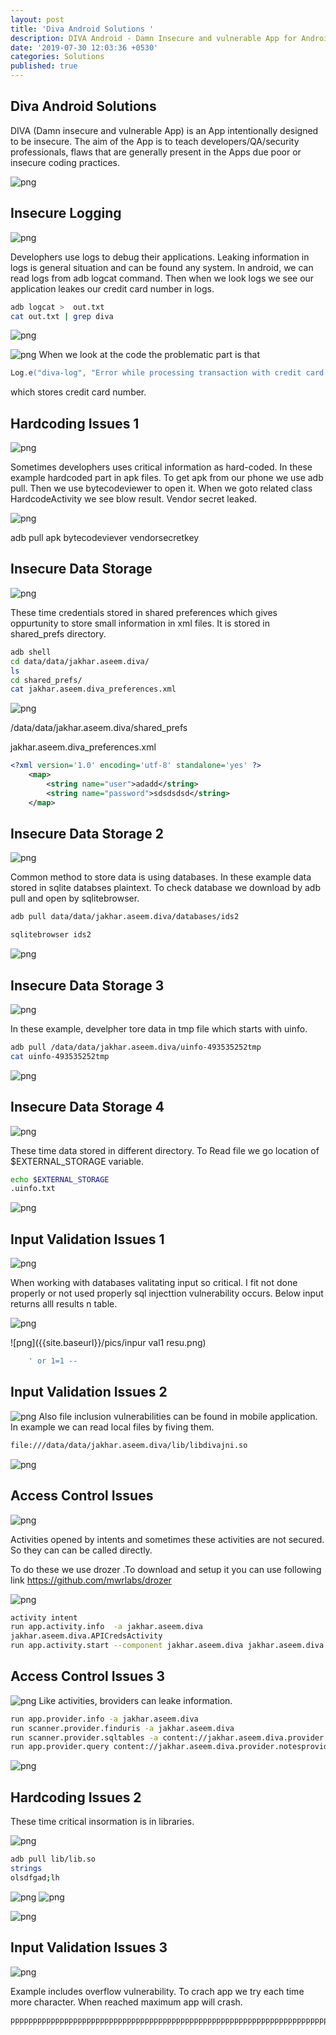 ```yaml
---
layout: post
title: 'Diva Android Solutions '
description: DIVA Android - Damn Insecure and vulnerable App for Android
date: '2019-07-30 12:03:36 +0530'
categories: Solutions
published: true
---
```


## Diva Android Solutions

DIVA (Damn insecure and vulnerable App) is an App intentionally designed to be insecure. The aim of the App is to teach developers/QA/security professionals, flaws that are generally present in the Apps due poor or insecure coding practices.




![png]({{site.baseurl}}/pics/main.png)


## Insecure Logging

![png]({{site.baseurl}}/pics/insecure.png)

Develophers use logs to debug their applications. Leaking information in logs is general situation and can be found any system. In android, we can read logs from adb logcat command. Then when we look logs we see our application leakes our credit card number in logs.
 
 
```bash
adb logcat >  out.txt
cat out.txt | grep diva
```

![png]({{site.baseurl}}/pics/insecure-2.png)

![png]({{site.baseurl}}/pics/insecure1code.png)
When we look at the code the problematic part is that
  ```java 
Log.e("diva-log", "Error while processing transaction with credit card: " + localEditText.getText().toString());
```
which stores credit card number.


## Hardcoding Issues 1

![png]({{site.baseurl}}/pics/hardcodemain.png)

Sometimes develophers uses critical information as hard-coded. In these example hardcoded part in apk files.
To get apk  from our phone we use adb pull.
Then we use bytecodeviewer to open it. When we goto  related class HardcodeActivity we see blow result. Vendor secret leaked. 

![png]({{site.baseurl}}/pics/hardcode.png)

adb pull apk
bytecodeviever
vendorsecretkey


## Insecure Data Storage

![png]({{site.baseurl}}/pics/indata1main.png)

These time credentials stored in shared preferences which gives oppurtunity to store small information in xml files. It is stored in shared_prefs directory.
  ```bash 
adb shell
cd data/data/jakhar.aseem.diva/
ls
cd shared_prefs/
cat jakhar.aseem.diva_preferences.xml
```

![png]({{site.baseurl}}/pics/indata1code.png)

/data/data/jakhar.aseem.diva/shared_prefs

jakhar.aseem.diva_preferences.xml
```xml
<?xml version='1.0' encoding='utf-8' standalone='yes' ?>
	<map>
	    <string name="user">adadd</string>
	    <string name="password">sdsdsdsd</string>
	</map>
```



## Insecure Data Storage 2
![png]({{site.baseurl}}/pics/indata2main.png)

Common method to store data is using databases. In these example data  stored in sqlite databses plaintext.
To check database we download  by adb pull and open by sqlitebrowser.

```bash
adb pull data/data/jakhar.aseem.diva/databases/ids2

sqlitebrowser ids2
```
![png]({{site.baseurl}}/pics/indata2sli.png)

## Insecure Data Storage 3

![png]({{site.baseurl}}/pics/indata3main.png)

In these example, develpher tore data in tmp file which starts with uinfo.


```bash
adb pull /data/data/jakhar.aseem.diva/uinfo-493535252tmp
cat uinfo-493535252tmp
```
![png]({{site.baseurl}}/pics/indata3code.png)

## Insecure Data Storage 4
![png]({{site.baseurl}}/pics/indata4main.png)

These time data stored in different directory. To Read file we go location of $EXTERNAL_STORAGE variable.
```bash
echo $EXTERNAL_STORAGE
.uinfo.txt
```
![png]({{site.baseurl}}/pics/indata4code.png)

## Input Validation Issues 1
	
![png]({{site.baseurl}}/pics/input1main.png)	
	 	
When working with databases valitating input so critical. I fit not done properly or not used properly sql injecttion vulnerability occurs. Below input returns  alll results n table.

![png]({{site.baseurl}}/pics/input_valiatecode.png)

![png]({{site.baseurl}}/pics/inpur val1 resu.png)

```bash
	' or 1=1 --
```


## Input Validation Issues 2
![png]({{site.baseurl}}/pics/inputval2maiin.png)
Also file  inclusion vulnerabilities can be found  in mobile application. In example we can read local files by fiving them.
```bash
file:///data/data/jakhar.aseem.diva/lib/libdivajni.so
```

![png]({{site.baseurl}}/pics/inputval2res.png)

## Access Control Issues
![png]({{site.baseurl}}/pics/access1main.png)

Activities opened by intents and sometimes these activities are not secured. So they can can be called directly.

To do these we use drozer .To download and setup it you can use following link
https://github.com/mwrlabs/drozer

![png]({{site.baseurl}}/pics/acces1result.png)

```bash	
activity intent 
run app.activity.info  -a jakhar.aseem.diva
jakhar.aseem.diva.APICredsActivity
run app.activity.start --component jakhar.aseem.diva jakhar.aseem.diva.APICredsActivity
```


## Access Control Issues 3


![png]({{site.baseurl}}/pics/access3main.png)
Like activities, broviders can leake information. 
```bash	
run app.provider.info -a jakhar.aseem.diva
run scanner.provider.finduris -a jakhar.aseem.diva
run scanner.provider.sqltables -a content://jakhar.aseem.diva.provider.notesprovider/notes/
run app.provider.query content://jakhar.aseem.diva.provider.notesprovider/notes/
```
![png]({{site.baseurl}}/pics/acces3result.png)

## Hardcoding Issues 2

These time critical insormation is in libraries.

![png]({{site.baseurl}}/pics/hard2main.png)

```bash	
adb pull lib/lib.so
strings
olsdfgad;lh
```
![png]({{site.baseurl}}/pics/hard2code.png)
![png]({{site.baseurl}}/pics/hard2code2.png)

![png]({{site.baseurl}}/pics/hardcode2result.png)

## Input Validation Issues 3

![png]({{site.baseurl}}/pics/access3main.png)

Example includes overflow vulnerability.
To crach app we try each time more character.
When reached maximum app will crash.

```bash	
pppppppppppppppppppppppppppppppppppppppppppppppppppppppppppppppppppppppppppppppppppppppppppppppppppppppppppppppp
```




